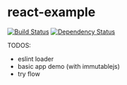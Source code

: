 # react-example
[![Build Status](https://travis-ci.org/Keats/react-example.svg?branch=master)](https://travis-ci.org/Keats/react-example)
[![Dependency Status](https://david-dm.org/Keats/react-example.svg)](https://david-dm.org/Keats/react-example)


TODOS:

- eslint loader
- basic app demo (with immutablejs)
- try flow
